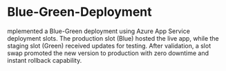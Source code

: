 # Blue-Green-Deployment
mplemented a Blue-Green deployment using Azure App Service deployment slots. The production slot (Blue) hosted the live app, while the staging slot (Green) received updates for testing. After validation, a slot swap promoted the new version to production with zero downtime and instant rollback capability.
